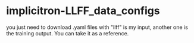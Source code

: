 # implicitron-LLFF_data_configs
you just need to download .yaml
files with "llff" is my input, another one is the training output. You can take it as a reference.
